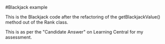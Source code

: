 #Blackjack example

This is the Blackjack code after the refactoring of the getBlackjackValue() method out of the Rank class.

This is as per the "Candidate Answer" on Learning Central for my assessment.

